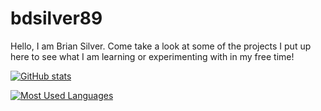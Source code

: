 # bdsilver89

Hello, I am Brian Silver.
Come take a look at some of the projects I put up here to see what I am learning or experimenting with in my free time!

[![GitHub stats](https://github-readme-stats.vercel.app/api?username=bdsilver89&theme=github_dark)](https://github.com/bdsilver89/github-readme-stats)

[![Most Used Languages](https://github-readme-stats.vercel.app/api/top-langs?username=bdsilver89&theme=github_dark)](https://github.com/bdsilver89/github-readme-stats)

<!--
[![Most Used Languages](https://github-profile-summary-cards.vercel.app/api/cards/profile-details?username=bdsilver89&theme=github_dark)](https://github.com/bdsilver89/github-readme-stats)

[![Most Used Languages](https://github-profile-summary-cards.vercel.app/api/cards/productive-time?username=bdsilver89&theme=github_dark)](https://github.com/bdsilver89/github-readme-stats)
-->
